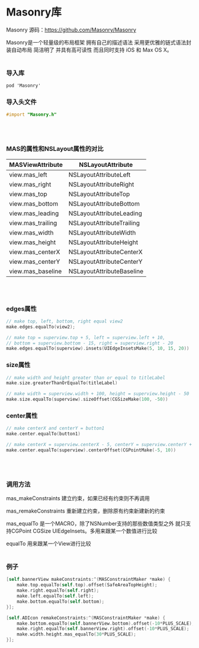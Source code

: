 # Masonry库

Masonry 源码：https://github.com/Masonry/Masonry

Masonry是一个轻量级的布局框架 拥有自己的描述语法 采用更优雅的链式语法封装自动布局 简洁明了 并具有高可读性 而且同时支持 iOS 和 Max OS X。
<br></br>
### 导入库
```objective-c
pod 'Masonry'
```

### 导入头文件
```objective-c
#import "Masonry.h"
```
<br></br>
### MAS的属性和NSLayout属性的对比
|MASViewAttribute|NSLayoutAttribute|
| ------ | ------ |
|view.mas_left|NSLayoutAttributeLeft|
|view.mas_right|NSLayoutAttributeRight|
|view.mas_top|NSLayoutAttributeTop| 
|view.mas_bottom|NSLayoutAttributeBottom|
|view.mas_leading|NSLayoutAttributeLeading|
|view.mas_trailing|NSLayoutAttributeTrailing|
|view.mas_width|NSLayoutAttributeWidth|
|view.mas_height|NSLayoutAttributeHeight|
|view.mas_centerX|NSLayoutAttributeCenterX|
|view.mas_centerY|NSLayoutAttributeCenterY|
|view.mas_baseline|NSLayoutAttributeBaseline|
<br></br>
### edges属性
```objective-c
// make top, left, bottom, right equal view2
make.edges.equalTo(view2);

// make top = superview.top + 5, left = superview.left + 10,
// bottom = superview.bottom - 15, right = superview.right - 20
make.edges.equalTo(superview).insets(UIEdgeInsetsMake(5, 10, 15, 20))
```
### size属性
```objective-c
// make width and height greater than or equal to titleLabel
make.size.greaterThanOrEqualTo(titleLabel)

// make width = superview.width + 100, height = superview.height - 50
make.size.equalTo(superview).sizeOffset(CGSizeMake(100, -50))
```
### center属性
```objective-c
// make centerX and centerY = button1
make.center.equalTo(button1)

// make centerX = superview.centerX - 5, centerY = superview.centerY + 10
make.center.equalTo(superview).centerOffset(CGPointMake(-5, 10))
```
<br></br>
### 调用方法

mas_makeConstraints 建立约束，如果已经有约束则不再调用

mas_remakeConstraints 重新建立约束，删除原有约束新建新的约束

mas_equalTo 是一个MACRO，除了NSNumber支持的那些数值类型之外 就只支持CGPoint CGSize UIEdgeInsets。多用来跟某一个数值进行比较

equalTo 用来跟某一个View进行比较
<br></br>
### 例子
```objective-c
[self.bannerView makeConstraints:^(MASConstraintMaker *make) {
    make.top.equalTo(self.top).offset(SafeAreaTopHeight);
    make.right.equalTo(self.right);
    make.left.equalTo(self.left);
    make.bottom.equalTo(self.bottom);
}];

[self.ADIcon remakeConstraints:^(MASConstraintMaker *make) {
    make.bottom.equalTo(self.bannerView.bottom).offset(-10*PLUS_SCALE);
    make.right.equalTo(self.bannerView.right).offset(-10*PLUS_SCALE);
    make.width.height.mas_equalTo(30*PLUS_SCALE);
}];
```
